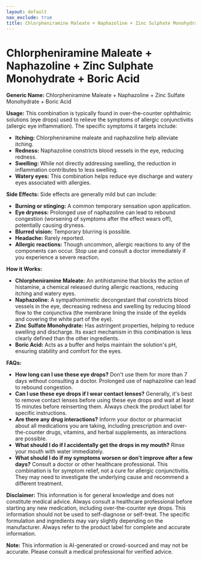 ```yaml
---
layout: default
nav_exclude: true
title: Chlorpheniramine Maleate + Naphazoline + Zinc Sulphate Monohydrate + Boric Acid
---
```


# Chlorpheniramine Maleate + Naphazoline + Zinc Sulphate Monohydrate + Boric Acid

**Generic Name:** Chlorpheniramine Maleate + Naphazoline + Zinc Sulfate Monohydrate + Boric Acid

**Usage:** This combination is typically found in over-the-counter ophthalmic solutions (eye drops) used to relieve the symptoms of allergic conjunctivitis (allergic eye inflammation).  The specific symptoms it targets include:

* **Itching:** Chlorpheniramine maleate and naphazoline help alleviate itching.
* **Redness:** Naphazoline constricts blood vessels in the eye, reducing redness.
* **Swelling:**  While not directly addressing swelling, the reduction in inflammation contributes to less swelling.
* **Watery eyes:**  This combination helps reduce eye discharge and watery eyes associated with allergies.


**Side Effects:**  Side effects are generally mild but can include:

* **Burning or stinging:** A common temporary sensation upon application.
* **Eye dryness:**  Prolonged use of naphazoline can lead to rebound congestion (worsening of symptoms after the effect wears off), potentially causing dryness.
* **Blurred vision:** Temporary blurring is possible.
* **Headache:**  Rarely reported.
* **Allergic reactions:**  Though uncommon, allergic reactions to any of the components can occur.  Stop use and consult a doctor immediately if you experience a severe reaction.

**How it Works:**

* **Chlorpheniramine Maleate:** An antihistamine that blocks the action of histamine, a chemical released during allergic reactions, reducing itching and watery eyes.
* **Naphazoline:** A sympathomimetic decongestant that constricts blood vessels in the eye, decreasing redness and swelling by reducing blood flow to the conjunctiva (the membrane lining the inside of the eyelids and covering the white part of the eye).
* **Zinc Sulfate Monohydrate:**  Has astringent properties, helping to reduce swelling and discharge.  Its exact mechanism in this combination is less clearly defined than the other ingredients.
* **Boric Acid:** Acts as a buffer and helps maintain the solution's pH, ensuring stability and comfort for the eyes.


**FAQs:**

* **How long can I use these eye drops?**  Don't use them for more than 7 days without consulting a doctor. Prolonged use of naphazoline can lead to rebound congestion.
* **Can I use these eye drops if I wear contact lenses?**  Generally, it's best to remove contact lenses before using these eye drops and wait at least 15 minutes before reinserting them.  Always check the product label for specific instructions.
* **Are there any drug interactions?**  Inform your doctor or pharmacist about all medications you are taking, including prescription and over-the-counter drugs, vitamins, and herbal supplements, as interactions are possible.
* **What should I do if I accidentally get the drops in my mouth?**  Rinse your mouth with water immediately.
* **What should I do if my symptoms worsen or don't improve after a few days?**  Consult a doctor or other healthcare professional.  This combination is for symptom relief, not a cure for allergic conjunctivitis.  They may need to investigate the underlying cause and recommend a different treatment.


**Disclaimer:** This information is for general knowledge and does not constitute medical advice. Always consult a healthcare professional before starting any new medication, including over-the-counter eye drops.  This information should not be used to self-diagnose or self-treat.  The specific formulation and ingredients may vary slightly depending on the manufacturer. Always refer to the product label for complete and accurate information.


**Note:** This information is AI-generated or crowd-sourced and may not be accurate. Please consult a medical professional for verified advice.